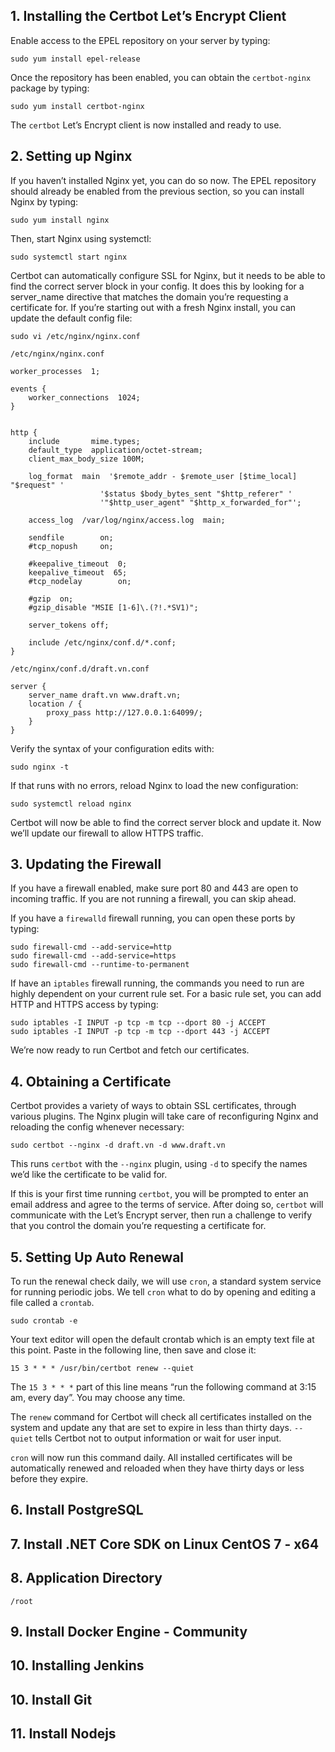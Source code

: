 ## 1. Installing the Certbot Let’s Encrypt Client
Enable access to the EPEL repository on your server by typing:

    sudo yum install epel-release

Once the repository has been enabled, you can obtain the `certbot-nginx` package by typing:

    sudo yum install certbot-nginx

The `certbot` Let’s Encrypt client is now installed and ready to use.
    
## 2. Setting up Nginx
If you haven’t installed Nginx yet, you can do so now. The EPEL repository should already be enabled from the previous section, so you can install Nginx by typing:

    sudo yum install nginx

Then, start Nginx using systemctl:

    sudo systemctl start nginx

Certbot can automatically configure SSL for Nginx, but it needs to be able to find the correct server block in your config. It does this by looking for a server_name directive that matches the domain you’re requesting a certificate for. If you’re starting out with a fresh Nginx install, you can update the default config file:

    sudo vi /etc/nginx/nginx.conf

`/etc/nginx/nginx.conf`

    worker_processes  1;

    events {
        worker_connections  1024;
    }


    http {
        include       mime.types;
        default_type  application/octet-stream;
        client_max_body_size 100M;

        log_format  main  '$remote_addr - $remote_user [$time_local] "$request" '
                        '$status $body_bytes_sent "$http_referer" '
                        '"$http_user_agent" "$http_x_forwarded_for"';

        access_log  /var/log/nginx/access.log  main;

        sendfile        on;
        #tcp_nopush     on;

        #keepalive_timeout  0;
        keepalive_timeout  65;
        #tcp_nodelay        on;

        #gzip  on;
        #gzip_disable "MSIE [1-6]\.(?!.*SV1)";

        server_tokens off;

        include /etc/nginx/conf.d/*.conf;
    }

`/etc/nginx/conf.d/draft.vn.conf`

    server {
        server_name draft.vn www.draft.vn;
        location / {
            proxy_pass http://127.0.0.1:64099/;
        }
    }

Verify the syntax of your configuration edits with:

    sudo nginx -t

If that runs with no errors, reload Nginx to load the new configuration:

    sudo systemctl reload nginx

Certbot will now be able to find the correct server block and update it. Now we’ll update our firewall to allow HTTPS traffic.

## 3. Updating the Firewall

If you have a firewall enabled, make sure port 80 and 443 are open to incoming traffic. If you are not running a firewall, you can skip ahead.

If you have a `firewalld` firewall running, you can open these ports by typing:

    sudo firewall-cmd --add-service=http
    sudo firewall-cmd --add-service=https
    sudo firewall-cmd --runtime-to-permanent

If have an `iptables` firewall running, the commands you need to run are highly dependent on your current rule set. For a basic rule set, you can add HTTP and HTTPS access by typing:

    sudo iptables -I INPUT -p tcp -m tcp --dport 80 -j ACCEPT
    sudo iptables -I INPUT -p tcp -m tcp --dport 443 -j ACCEPT

We’re now ready to run Certbot and fetch our certificates.

## 4. Obtaining a Certificate
Certbot provides a variety of ways to obtain SSL certificates, through various plugins. The Nginx plugin will take care of reconfiguring Nginx and reloading the config whenever necessary:

    sudo certbot --nginx -d draft.vn -d www.draft.vn

This runs `certbot` with the `--nginx` plugin, using `-d` to specify the names we’d like the certificate to be valid for.

If this is your first time running `certbot`, you will be prompted to enter an email address and agree to the terms of service. After doing so, `certbot` will communicate with the Let’s Encrypt server, then run a challenge to verify that you control the domain you’re requesting a certificate for.
    
## 5. Setting Up Auto Renewal
To run the renewal check daily, we will use `cron`, a standard system service for running periodic jobs. We tell `cron` what to do by opening and editing a file called a `crontab`.

    sudo crontab -e

Your text editor will open the default crontab which is an empty text file at this point. Paste in the following line, then save and close it:

    15 3 * * * /usr/bin/certbot renew --quiet

The `15 3 * * *` part of this line means “run the following command at 3:15 am, every day”. You may choose any time.

The `renew` command for Certbot will check all certificates installed on the system and update any that are set to expire in less than thirty days. `--quiet` tells Certbot not to output information or wait for user input.

`cron` will now run this command daily. All installed certificates will be automatically renewed and reloaded when they have thirty days or less before they expire.

## 6. Install PostgreSQL

## 7. Install .NET Core SDK on Linux CentOS 7 - x64

## 8. Application Directory
`/root`

## 9. Install Docker Engine - Community

## 10. Installing Jenkins

## 10. Install Git

## 11. Install Nodejs

